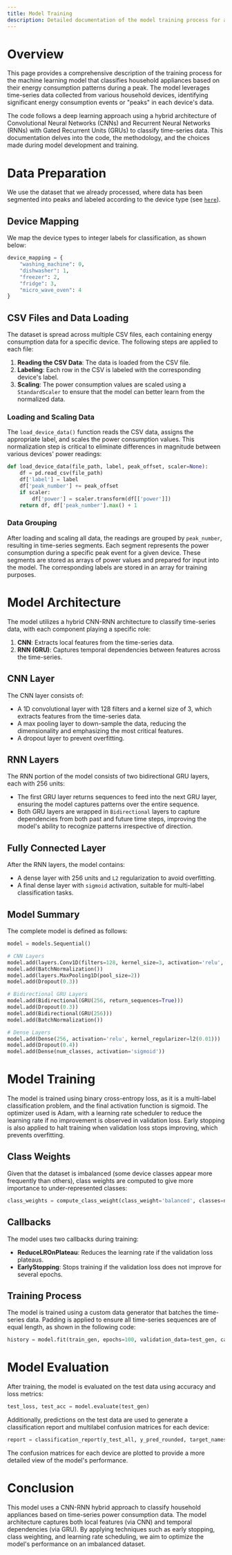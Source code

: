 ```yaml
---
title: Model Training
description: Detailed documentation of the model training process for appliance classification using time-series data.
---
```


# Overview

This page provides a comprehensive description of the training process for the machine learning model that classifies household appliances based on their energy consumption patterns during a peak. The model leverages time-series data collected from various household devices, identifying significant energy consumption events or "peaks" in each device's data.

The code follows a deep learning approach using a hybrid architecture of Convolutional Neural Networks (CNNs) and Recurrent Neural Networks (RNNs) with Gated Recurrent Units (GRUs) to classify time-series data. This documentation delves into the code, the methodology, and the choices made during model development and training.

# Data Preparation

We use the dataset that we already processed, where data has been segmented into peaks and labeled according to the device type (see [`here`](./data.md)).

## Device Mapping

We map the device types to integer labels for classification, as shown below:

```python
device_mapping = {
    "washing_machine": 0,
    "dishwasher": 1,
    "freezer": 2,
    "fridge": 3,
    "micro_wave_oven": 4
}
```

## CSV Files and Data Loading

The dataset is spread across multiple CSV files, each containing energy consumption data for a specific device. The following steps are applied to each file:

1. **Reading the CSV Data**: The data is loaded from the CSV file.
2. **Labeling**: Each row in the CSV is labeled with the corresponding device's label.
3. **Scaling**: The power consumption values are scaled using a `StandardScaler` to ensure that the model can better learn from the normalized data.

### Loading and Scaling Data

The `load_device_data()` function reads the CSV data, assigns the appropriate label, and scales the power consumption values. This normalization step is critical to eliminate differences in magnitude between various devices' power readings:

```python
def load_device_data(file_path, label, peak_offset, scaler=None):
    df = pd.read_csv(file_path)
    df['label'] = label
    df['peak_number'] += peak_offset
    if scaler:
        df['power'] = scaler.transform(df[['power']])
    return df, df['peak_number'].max() + 1
```

### Data Grouping

After loading and scaling all data, the readings are grouped by `peak_number`, resulting in time-series segments. Each segment represents the power consumption during a specific peak event for a given device. These segments are stored as arrays of power values and prepared for input into the model. The corresponding labels are stored in an array for training purposes.

# Model Architecture

The model utilizes a hybrid CNN-RNN architecture to classify time-series data, with each component playing a specific role:

1. **CNN**: Extracts local features from the time-series data.
2. **RNN (GRU)**: Captures temporal dependencies between features across the time-series.

## CNN Layer

The CNN layer consists of:

- A 1D convolutional layer with 128 filters and a kernel size of 3, which extracts features from the time-series data.
- A max pooling layer to down-sample the data, reducing the dimensionality and emphasizing the most critical features.
- A dropout layer to prevent overfitting.

## RNN Layers

The RNN portion of the model consists of two bidirectional GRU layers, each with 256 units:

- The first GRU layer returns sequences to feed into the next GRU layer, ensuring the model captures patterns over the entire sequence.
- Both GRU layers are wrapped in `Bidirectional` layers to capture dependencies from both past and future time steps, improving the model's ability to recognize patterns irrespective of direction.

## Fully Connected Layer

After the RNN layers, the model contains:

- A dense layer with 256 units and `L2` regularization to avoid overfitting.
- A final dense layer with `sigmoid` activation, suitable for multi-label classification tasks.

## Model Summary

The complete model is defined as follows:

```python
model = models.Sequential()

# CNN Layers
model.add(layers.Conv1D(filters=128, kernel_size=3, activation='relu', input_shape=(max_length, 1)))
model.add(BatchNormalization())
model.add(layers.MaxPooling1D(pool_size=2))
model.add(Dropout(0.3))

# Bidirectional GRU Layers
model.add(Bidirectional(GRU(256, return_sequences=True)))
model.add(Dropout(0.3))
model.add(Bidirectional(GRU(256)))
model.add(BatchNormalization())

# Dense Layers
model.add(Dense(256, activation='relu', kernel_regularizer=l2(0.01)))
model.add(Dropout(0.4))
model.add(Dense(num_classes, activation='sigmoid'))
```

# Model Training

The model is trained using binary cross-entropy loss, as it is a multi-label classification problem, and the final activation function is sigmoid. The optimizer used is Adam, with a learning rate scheduler to reduce the learning rate if no improvement is observed in validation loss. Early stopping is also applied to halt training when validation loss stops improving, which prevents overfitting.

## Class Weights

Given that the dataset is imbalanced (some device classes appear more frequently than others), class weights are computed to give more importance to under-represented classes:

```python
class_weights = compute_class_weight(class_weight='balanced', classes=np.unique(y_train_flat), y=y_train_flat)
```

## Callbacks

The model uses two callbacks during training:

- **ReduceLROnPlateau**: Reduces the learning rate if the validation loss plateaus.
- **EarlyStopping**: Stops training if the validation loss does not improve for several epochs.

## Training Process

The model is trained using a custom data generator that batches the time-series data. Padding is applied to ensure all time-series sequences are of equal length, as shown in the following code:

```python
history = model.fit(train_gen, epochs=100, validation_data=test_gen, callbacks=[lr_scheduler, early_stopping], class_weight=class_weight_dict)
```

# Model Evaluation

After training, the model is evaluated on the test data using accuracy and loss metrics:

```python
test_loss, test_acc = model.evaluate(test_gen)
```

Additionally, predictions on the test data are used to generate a classification report and multilabel confusion matrices for each device:

```python
report = classification_report(y_test_all, y_pred_rounded, target_names=device_mapping.keys())
```

The confusion matrices for each device are plotted to provide a more detailed view of the model's performance.

# Conclusion

This model uses a CNN-RNN hybrid approach to classify household appliances based on time-series power consumption data. The model architecture captures both local features (via CNN) and temporal dependencies (via GRU). By applying techniques such as early stopping, class weighting, and learning rate scheduling, we aim to optimize the model's performance on an imbalanced dataset.